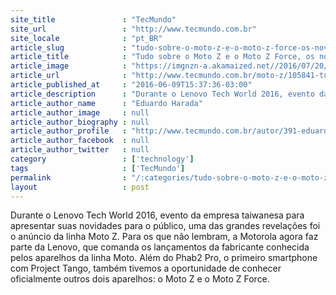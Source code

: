```yaml
---
site_title               : "TecMundo"
site_url                 : "http://www.tecmundo.com.br"
site_locale              : "pt_BR"
article_slug             : "tudo-sobre-o-moto-z-e-o-moto-z-force-os-novos-smartphones-modulares"
article_title            : "Tudo sobre o Moto Z e o Moto Z Force, os novos smartphones modulares"
article_image            : "https://imgnzn-a.akamaized.net//2016/07/20/20124200720843-t1200x480.jpg"
article_url              : "http://www.tecmundo.com.br/moto-z/105841-tudo-moto-z-o-moto-z-force-novos-smartphones-modulares-lancamento-preco.htm"
article_published_at     : "2016-06-09T15:37:36-03:00"
article_description      : "Durante o Lenovo Tech World 2016, evento da empresa taiwanesa para apresentar suas novidades para o público, uma das grandes revelações foi o anúncio da linha Moto Z. Para os que não lembram, a Motorola agora faz parte da Lenovo, que comanda os lançamentos da fabricante conhecida pelos aparelhos da linha Moto. Além do Phab2 Pro, o primeiro smartphone com Project Tango, também tivemos a oportunidade de conhecer oficialmente outros dois aparelhos: o Moto Z e o Moto Z Force."
article_author_name      : "Eduardo Harada"
article_author_image     : null
article_author_biography : null
article_author_profile   : "http://www.tecmundo.com.br/autor/391-eduardo-harada/"
article_author_facebook  : null
article_author_twitter   : null
category                 : ['technology']
tags                     : ['TecMundo']
permalink                : "/:categories/tudo-sobre-o-moto-z-e-o-moto-z-force-os-novos-smartphones-modulares/"
layout                   : post
---
```


Durante o Lenovo Tech World 2016, evento da empresa taiwanesa para apresentar suas novidades para o público, uma das grandes revelações foi o anúncio da linha Moto Z. Para os que não lembram, a Motorola agora faz parte da Lenovo, que comanda os lançamentos da fabricante conhecida pelos aparelhos da linha Moto. Além do Phab2 Pro, o primeiro smartphone com Project Tango, também tivemos a oportunidade de conhecer oficialmente outros dois aparelhos: o Moto Z e o Moto Z Force.
